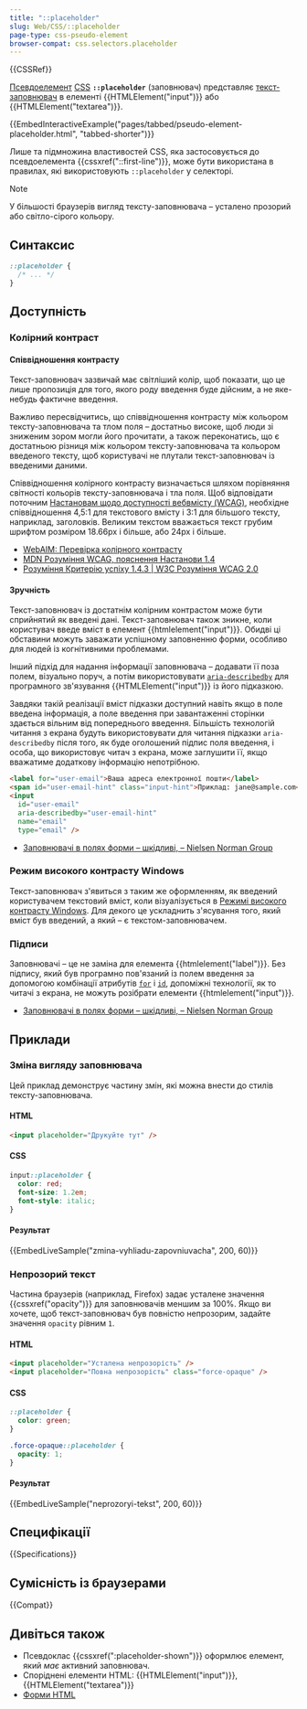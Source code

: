 ```yaml
---
title: "::placeholder"
slug: Web/CSS/::placeholder
page-type: css-pseudo-element
browser-compat: css.selectors.placeholder
---
```


{{CSSRef}}

[Псевдоелемент](/uk/docs/Web/CSS/Pseudo-elements) [CSS](/uk/docs/Web/CSS) **`::placeholder`** (заповнювач) представляє [текст-заповнювач](/uk/docs/Web/HTML/Element/input#placeholder-zapovniuvach) в елементі {{HTMLElement("input")}} або {{HTMLElement("textarea")}}.

{{EmbedInteractiveExample("pages/tabbed/pseudo-element-placeholder.html", "tabbed-shorter")}}

Лише та підмножина властивостей CSS, яка застосовується до псевдоелемента {{cssxref("::first-line")}}, може бути використана в правилах, які використовують `::placeholder` у селекторі.

> [!NOTE]
> У більшості браузерів вигляд тексту-заповнювача – усталено прозорий або світло-сірого кольору.

## Синтаксис

```css
::placeholder {
  /* ... */
}
```

## Доступність

### Колірний контраст

#### Співвідношення контрасту

Текст-заповнювач зазвичай має світліший колір, щоб показати, що це лише пропозиція для того, якого роду введення буде дійсним, а не яке-небудь фактичне введення.

Важливо пересвідчитись, що співвідношення контрасту між кольором тексту-заповнювача та тлом поля – достатньо високе, щоб люди зі зниженим зором могли його прочитати, а також переконатись, що є достатньою різниця між кольором тексту-заповнювача та кольором введеного тексту, щоб користувачі не плутали текст-заповнювач із введеними даними.

Співвідношення колірного контрасту визначається шляхом порівняння світності кольорів тексту-заповнювача і тла поля. Щоб відповідати поточним [Настановам щодо доступності вебвмісту (WCAG)](https://www.w3.org/WAI/standards-guidelines/wcag/), необхідне співвідношення 4,5:1 для текстового вмісту і 3:1 для більшого тексту, наприклад, заголовків. Великим текстом вважається текст грубим шрифтом розміром 18.66px і більше, або 24px і більше.

- [WebAIM: Перевірка колірного контрасту](https://webaim.org/resources/contrastchecker/)
- [MDN Розуміння WCAG, пояснення Настанови 1.4](/uk/docs/Web/Accessibility/Understanding_WCAG/Perceivable#nastanova-1-4-robyty-vmist-lehkym-dlia-perehliadu-ta-proslukhovuvannia-v-tomu-chysli-viddiliaty-perednii-plan-vid-zadnoho)
- [Розуміння Критерію успіху 1.4.3 | W3C Розуміння WCAG 2.0](https://www.w3.org/TR/UNDERSTANDING-WCAG20/visual-audio-contrast-contrast.html)

#### Зручність

Текст-заповнювач із достатнім колірним контрастом може бути сприйнятий як введені дані. Текст-заповнювач також зникне, коли користувач введе вміст в елемент {{htmlelement("input")}}. Обидві ці обставини можуть заважати успішному заповненню форми, особливо для людей із когнітивними проблемами.

Інший підхід для надання інформації заповнювача – додавати її поза полем, візуально поруч, а потім використовувати [`aria-describedby`](/uk/docs/Web/Accessibility/ARIA/Attributes/aria-describedby) для програмного зв'язування {{HTMLElement("input")}} із його підказкою.

Завдяки такій реалізації вміст підказки доступний навіть якщо в поле введена інформація, а поле введення при завантаженні сторінки здається вільним від попереднього введення. Більшість технологій читання з екрана будуть використовувати для читання підказки `aria-describedby` після того, як буде оголошений підпис поля введення, і особа, що використовує читач з екрана, може заглушити її, якщо вважатиме додаткову інформацію непотрібною.

```html
<label for="user-email">Ваша адреса електронної пошти</label>
<span id="user-email-hint" class="input-hint">Приклад: jane@sample.com</span>
<input
  id="user-email"
  aria-describedby="user-email-hint"
  name="email"
  type="email" />
```

- [Заповнювачі в полях форми – шкідливі, – Nielsen Norman Group](https://www.nngroup.com/articles/form-design-placeholders/)

### Режим високого контрасту Windows

Текст-заповнювач з'явиться з таким же оформленням, як введений користувачем текстовий вміст, коли візуалізується в [Режимі високого контрасту Windows](https://www.smashingmagazine.com/2022/06/guide-windows-high-contrast-mode/). Для декого це ускладнить з'ясування того, який вміст був введений, а який – є текстом-заповнювачем.

### Підписи

Заповнювачі – це не заміна для елемента {{htmlelement("label")}}. Без підпису, який був програмно пов'язаний із полем введення за допомогою комбінації атрибутів [`for`](/uk/docs/Web/HTML/Element/label#for) і [`id`](/uk/docs/Web/HTML/Global_attributes/id), допоміжні технології, як то читачі з екрана, не можуть розібрати елементи {{htmlelement("input")}}.

- [Заповнювачі в полях форми – шкідливі, – Nielsen Norman Group](https://www.nngroup.com/articles/form-design-placeholders/)

## Приклади

### Зміна вигляду заповнювача

Цей приклад демонструє частину змін, які можна внести до стилів тексту-заповнювача.

#### HTML

```html
<input placeholder="Друкуйте тут" />
```

#### CSS

```css
input::placeholder {
  color: red;
  font-size: 1.2em;
  font-style: italic;
}
```

#### Результат

{{EmbedLiveSample("zmina-vyhliadu-zapovniuvacha", 200, 60)}}

### Непрозорий текст

Частина браузерів (наприклад, Firefox) задає усталене значення {{cssxref("opacity")}} для заповнювачів меншим за 100%. Якщо ви хочете, щоб текст-заповнювач був повністю непрозорим, задайте значення `opacity` рівним `1`.

#### HTML

```html
<input placeholder="Усталена непрозорість" />
<input placeholder="Повна непрозорість" class="force-opaque" />
```

#### CSS

```css
::placeholder {
  color: green;
}

.force-opaque::placeholder {
  opacity: 1;
}
```

#### Результат

{{EmbedLiveSample("neprozoryi-tekst", 200, 60)}}

## Специфікації

{{Specifications}}

## Сумісність із браузерами

{{Compat}}

## Дивіться також

- Псевдоклас {{cssxref(":placeholder-shown")}} оформлює елемент, який _має_ активний заповнювач.
- Споріднені елементи HTML: {{HTMLElement("input")}}, {{HTMLElement("textarea")}}
- [Форми HTML](/uk/docs/Learn_web_development/Extensions/Forms)
